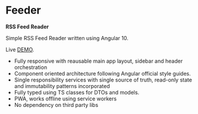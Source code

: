# Feeder
**RSS Feed Reader**

Simple RSS Feed Reader written using Angular 10.

Live [DEMO](https://feeder.codeeve.com/).

- Fully responsive with reausable main app layout, sidebar and header orchestration
- Component oriented architecture following Angular official style guides.
- Single responsibility services with single source of truth, read-only state and immutability patterns incorporated
- Fully typed using TS classes for DTOs and models.
- PWA, works offline using service workers
- No dependency on third party libs